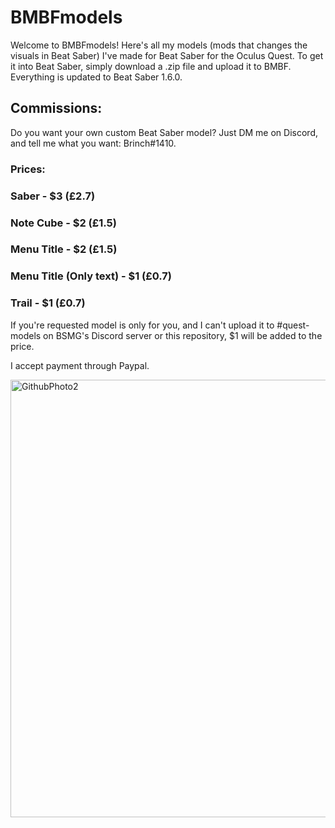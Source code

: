 # BMBFmodels
Welcome to BMBFmodels! Here's all my models (mods that changes the visuals in Beat Saber) I've made for Beat Saber for the Oculus Quest.
To get it into Beat Saber, simply download a .zip file and upload it to BMBF. Everything is updated to Beat Saber 1.6.0.

## Commissions:
Do you want your own custom Beat Saber model? Just DM me on Discord, and tell me what you want: Brinch#1410.

### Prices:

### Saber - $3 (£2.7)

### Note Cube - $2 (£1.5)

### Menu Title - $2 (£1.5)

### Menu Title (Only text) - $1 (£0.7)

### Trail - $1 (£0.7)

If you're requested model is only for you, and I can't upload it to #quest-models on BSMG's Discord server or this repository, $1 will be added to the price.

I accept payment through Paypal.

<img width="700" alt="GithubPhoto2" src="https://user-images.githubusercontent.com/59196987/71414313-a8d81d80-2656-11ea-9940-403b19f4f7c6.png">
